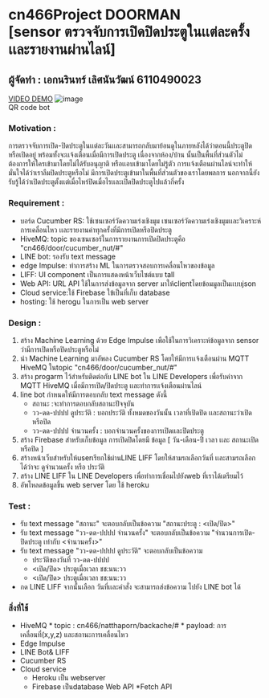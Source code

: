 # cn466Project DOORMAN </br> [sensor ตรวจจับการเปิดปิดประตูในเเต่ละครั้ง เเละรายงานผ่านไลน์]
## ผู้จัดทำ : เอกนรินทร์ เลิศนันวัฒน์ 6110490023 
[VIDEO DEMO](https://drive.google.com/file/d/1cQUxkqACn84Rz_64FSwpLexJ-lFhgbzC/view?usp=sharing)
![image](https://user-images.githubusercontent.com/71119981/146683106-8785191e-7e86-410f-b993-6df2a2b140b9.png) 
</br> QR code bot
### Motivation : 
การตรวจจับการเปิด-ปิดประตูในเเต่ละวันเเละสามารถกลับมาย้อนดูในภายหลังได้ว่าตอนนี้ประตูปิดหรือเปิดอยู่ พร้อมทั้งจะเเจ้งเตือนเมื่อมีการเปิดประตู เนื่องจากห้อง/บ้าน นั้นเป็นพื้นที่ส่วนตัวไม่ต้องการให้ใครเข้ามาโดยไม่ได้รับอนุญาติ หรือเเอบเข้ามาโดยไม่รู้ตัว การเเจ้งเตือนผ่านไลน์จะทำให้มั่นใจได้ว่าเราลืมปิดประตูหรือไม่ มีการเปิดประตูเข้ามาในพื้นที่ส่วนตัวของเราโดยพลการ นอกจากนี้ยังรับรู้ได้ว่าเปิดประตูตั้งเเต่เมื่อไหร่ปิดเมื่อไรเเละเปิดปิดประตูไปเเล้วกี่ครั้ง 
### Requirement :
- บอร์ด Cucumber RS: ใช้เซนเซอร์วัดความเร่งเชิงมุม เซนเซอร์วัดความเร่งเชิงมุมเเละวิเคราะห์การเคลื่อนไหว เเละรายงานค่าทุกครั้งที่มีการเปิดหรือปิดประตู
- HiveMQ: topic ของเซนเซอร์ในการรายงานการเปิดปิดประตูคือ "cn466/door/cucumber_nut/#"
- LINE bot: รองรับ text message
- edge Impulse: ทำการสร้าง ML ในการตรวจสอบการเคลื่อนไหวของข้อมูล
- LIFF: UI component เป็นการแสดงหน้าเว็บไซต์แบบ tall
- Web API: URL API ใช้ในการส่งข้อมูลจาก server มาให้clientโดยข้อมมูลเป็นเเบบjson
- Cloud service:ใช้ Firebase ใข้เป็นที่เก็บ database
- hosting: ใช้ herogu ในการเป็น web server
### Design :
1. สร้าง Machine Learning ด้วย Edge Impulse เพือใช้ในการวิเคราะห์ข้อมูลจาก sensor ว่ามีการเปิดหรือปิดประตูหรือไม่ 
2. นำ Machine Learning มาอัพลง Cucumber RS โดยให้มีการเเจ้งเตือนผ่าน MQTT HiveMQ ในtopic "cn466/door/cucumber_nut/#"
3. สร้าง progarm ไว้สำหรับติดต่อกับ  LINE bot ใน LINE Developers เพื่อรับค่าจาก MQTT HiveMQ เมื่อมีการเปิด/ปิดประตู เเละทำการเเจ้งเตือนผ่านไลน์
4. line bot กำหนดให้มีการตอบกลับ text message ดังนี้
      * สถานะ :จะทำการตอบกลับสถานะปัจจุบัน
      * วว-ดด-ปปปป ดูประวัติ : บอกประวัติ ทั้งหมดของวันนั้น เวลาที่เปิดปิด เเละสถานะว่าเปิดหรือปิด 
      * วว-ดด-ปปปป จำนวนครั้ง : บอกจำนวนครั้งของการเปิดเเละปิดประตู
5. สร้าง Firebase สำหรับเก็บข้อมูล การเปิดปิดโดยมี ข้อมูล [ วัน-เดือน-ปี เวลา เเละ สถานะเปิดหรือปิด ]  
6. สร้างหน้าเว็บสำหรับให้userเรียกใช้ผ่านLINE LIFF โดยให้สามรถเลือกวันที่ เเละสามรถเลือกได้ว่าจะ ดูจำนวนครั้ง หรือ ประวัติ
7. สร้าง LINE LIFF ใน LINE Developers เพื่อทำการเชื่อมไปยังweb ที่เราได้เตรียมไว้
8. อัพโหลดข้อมูลขึ้น web server โดย ใช้ heroku 
### Test :
* รับ text message "สถานะ" จะตอบกลับเป็นข้อความ "สถานะประตู : <เปิด/ปิด>"
* รับ text message "วว-ดด-ปปปป จำนวนครั้ง" จะตอบกลับเป็นข้อความ "จำนวนการเปิด-ปิดประตู เท่ากับ <จำนวนครั้ง>"
* รับ text message "วว-ดด-ปปปป ดูประวัติ" จะตอบกลับเป็นข้อความ 
    * ประวัติของวันที่  วว-ดด-ปปปป
    * <เปิด/ปิด> ประตูเมื่อเวลา ชช:นน:วว
    * <เปิด/ปิด> ประตูเมื่อเวลา ชช:นน:วว
* กด LINE LIFF จากนั้นเลือก วันที่เเละคำสั่ง จะสามารถส่งข้อความ ไปยัง LINE bot ได้ 
### สิ่งที่ใช้ 
* HiveMQ
          * topic : cn466/natthaporn/backache/#
          * payload: การเคลื่อนที่(x,y,z) และสถานะการเคลื่อนไหว
* Edge Impulse
* LINE Bot& LIFF
* Cucumber RS
* Cloud service
     * Heroku เป็น webserver
     * Firebase เป็นdatabase
Web API
     *Fetch API
     

